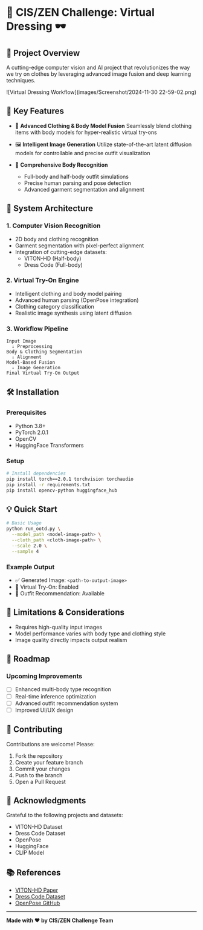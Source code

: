 # 👗 CIS/ZEN Challenge: Virtual Dressing 🕶️

## 🌟 Project Overview

A cutting-edge computer vision and AI project that revolutionizes the way we try on clothes by leveraging advanced image fusion and deep learning techniques.

![Virtual Dressing Workflow](images/Screenshot/2024-11-30 22-59-02.png)

## 🚀 Key Features

- 🤖 **Advanced Clothing & Body Model Fusion**
  Seamlessly blend clothing items with body models for hyper-realistic virtual try-ons

- 🖼️ **Intelligent Image Generation**
  Utilize state-of-the-art latent diffusion models for controllable and precise outfit visualization

- 🧘 **Comprehensive Body Recognition**
  - Full-body and half-body outfit simulations
  - Precise human parsing and pose detection
  - Advanced garment segmentation and alignment

## 🔧 System Architecture

### 1. Computer Vision Recognition
- 2D body and clothing recognition
- Garment segmentation with pixel-perfect alignment
- Integration of cutting-edge datasets:
  - VITON-HD (Half-body)
  - Dress Code (Full-body)

### 2. Virtual Try-On Engine
- Intelligent clothing and body model pairing
- Advanced human parsing (OpenPose integration)
- Clothing category classification
- Realistic image synthesis using latent diffusion

### 3. Workflow Pipeline
```
Input Image 
  ↓ Preprocessing
Body & Clothing Segmentation 
  ↓ Alignment
Model-Based Fusion
  ↓ Image Generation
Final Virtual Try-On Output
```

## 🛠️ Installation

### Prerequisites
- Python 3.8+
- PyTorch 2.0.1
- OpenCV
- HuggingFace Transformers

### Setup
```bash
# Install dependencies
pip install torch==2.0.1 torchvision torchaudio
pip install -r requirements.txt
pip install opencv-python huggingface_hub
```

## 💡 Quick Start

```bash
# Basic Usage
python run_ootd.py \
  --model_path <model-image-path> \
  --cloth_path <cloth-image-path> \
  --scale 2.0 \
  --sample 4
```

### Example Output
- ✅ Generated Image: `<path-to-output-image>`
- 👗 Virtual Try-On: Enabled
- 🌈 Outfit Recommendation: Available

## 🚧 Limitations & Considerations

- Requires high-quality input images
- Model performance varies with body type and clothing style
- Image quality directly impacts output realism

## 🔮 Roadmap

### Upcoming Improvements
- [ ] Enhanced multi-body type recognition
- [ ] Real-time inference optimization
- [ ] Advanced outfit recommendation system
- [ ] Improved UI/UX design

## 🤝 Contributing

Contributions are welcome! Please:
1. Fork the repository
2. Create your feature branch
3. Commit your changes
4. Push to the branch
5. Open a Pull Request

## 🙏 Acknowledgments

Grateful to the following projects and datasets:
- VITON-HD Dataset
- Dress Code Dataset
- OpenPose
- HuggingFace
- CLIP Model

## 📚 References
- [VITON-HD Paper](link-to-paper)
- [Dress Code Dataset](link-to-dataset)
- [OpenPose GitHub](link-to-github)

---

**Made with ❤️ by CIS/ZEN Challenge Team**
